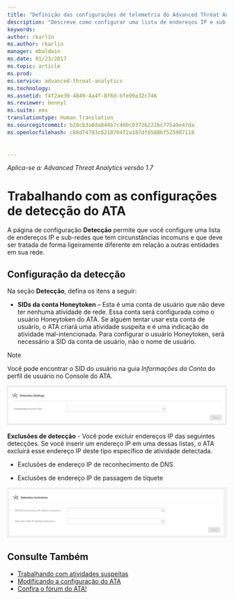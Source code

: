 ```yaml
---
title: "Definição das configurações de telemetria do Advanced Threat Analytics | Microsoft Docs"
description: "Descreve como configurar uma lista de endereços IP e sub-redes que tem circunstâncias incomuns e que deve ser tratada de forma diferente em relação a outras entidades em sua rede"
keywords: 
author: rkarlin
ms.author: rkarlin
manager: mbaldwin
ms.date: 01/23/2017
ms.topic: article
ms.prod: 
ms.service: advanced-threat-analytics
ms.technology: 
ms.assetid: f4f2ae30-4849-4a4f-8f6d-bfe99a32c746
ms.reviewer: bennyl
ms.suite: ems
translationtype: Human Translation
ms.sourcegitcommit: b28cb3a0da844b7c460c03726222bc775a9e47da
ms.openlocfilehash: c88d74793c6210704f2a187df6508bf525907118


---
```


*Aplica-se a: Advanced Threat Analytics versão 1.7*



# <a name="working-with-ata-detection-settings"></a>Trabalhando com as configurações de detecção do ATA
A página de configuração **Detecção** permite que você configure uma lista de endereços IP e sub-redes que tem circunstâncias incomuns e que deve ser tratada de forma ligeiramente diferente em relação a outras entidades em sua rede.

## <a name="setting-up-detection"></a>Configuração da detecção
Na seção **Detecção**, defina os itens a seguir:

-   **SIDs da conta Honeytoken** – Esta é uma conta de usuário que não deve ter nenhuma atividade de rede. Essa conta será configurada como o usuário Honeytoken do ATA. Se alguém tentar usar esta conta de usuário, o ATA criará uma atividade suspeita e é uma indicação de atividade mal-intencionada. Para configurar o usuário Honeytoken, será necessário a SID da conta de usuário, não o nome de usuário.

>[!NOTE]
> Você pode encontrar o SID do usuário na guia *Informações da Conta* do perfil de usuário no Console do ATA.


![Honeytoken de configurações de detecção do ATA](media/ata-detection-settings-honeytoken-1.7.png)


**Exclusões de detecção** - Você pode excluir endereços IP das seguintes detecções. Se você inserir um endereço IP em uma dessas listas, o ATA excluirá esse endereço IP deste tipo específico de atividade detectada.

-   Exclusões de endereço IP de reconhecimento de DNS

-   Exclusões de endereço IP de passagem de tíquete

![Exclusões de configurações de detecção do ATA](media/ata-detection-settings-exclusions-1.7.png)


## <a name="see-also"></a>Consulte Também
- [Trabalhando com atividades suspeitas](working-with-suspicious-activities.md)
- [Modificando a configuração do ATA](modifying-ata-configuration.md)
- [Confira o fórum do ATA!](https://social.technet.microsoft.com/Forums/security/home?forum=mata)



<!--HONumber=Feb17_HO1-->


